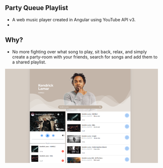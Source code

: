 ## Party Queue Playlist

- A web music player created in Angular using YouTube API v3.
-

## Why?

- No more fighting over what song to play, sit back, relax, and simply create a party-room with your friends, search for songs and add them to a shared playlist.

![party-queue](https://github.com/dainja/music-queue-player/blob/main/src/assets/party-queuer-youtube.png)
